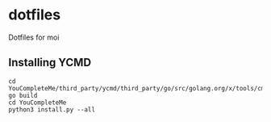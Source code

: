 # dotfiles

Dotfiles for moi

## Installing YCMD

```
cd YouCompleteMe/third_party/ycmd/third_party/go/src/golang.org/x/tools/cmd/gopls
go build
cd YouCompleteMe
python3 install.py --all
```
